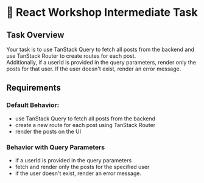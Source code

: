 # 🧩 React Workshop Intermediate Task

## Task Overview

Your task is to use TanStack Query to fetch all posts from the backend and use TanStack Router to create routes for each post.\
Additionally, if a userId is provided in the query parameters, render only the posts for that user. If the user doesn't exist, render an error message.

## Requirements

### Default Behavior:

- use TanStack Query to fetch all posts from the backend
- create a new route for each post using TanStack Router
- render the posts on the UI

### Behavior with Query Parameters

- if a userId is provided in the query parameters
- fetch and render only the posts for the specified user
- if the user doesn't exist, render an error message.
